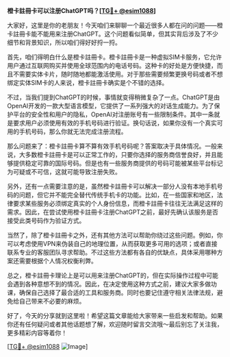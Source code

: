 **橙卡註冊卡可以注册ChatGPT吗？[[TG💪+ @esim1088](https://t.me/s/esim1088)]**

大家好，这里是你的老朋友！今天咱们来聊聊一个最近很多人都在问的问题——橙卡註冊卡能不能用来注册ChatGPT。这个问题看似简单，但其实背后涉及了不少细节和背景知识，所以咱们得好好捋一捋。

首先，咱们得明白什么是橙卡註冊卡。橙卡註冊卡是一种虚拟SIM卡服务，它允许用户通过互联网购买并使用全球范围内的电话号码。这种卡的好处是方便快捷，而且不需要实体卡片，随时随地都能激活使用。对于那些需要频繁更换号码或者不想绑定实体SIM卡的人来说，橙卡註冊卡确实是个不错的选择。

不过，当我们提到ChatGPT的时候，事情就变得稍微复杂了一点。ChatGPT是由OpenAI开发的一款大型语言模型，它提供了一系列强大的对话生成能力。为了保护平台的安全性和用户的隐私，OpenAI对注册账号有一些限制条件。其中一条就是要求用户必须使用有效的手机号码进行验证。换句话说，如果你没有一个真实可用的手机号码，那么你就无法完成注册流程。

那么问题来了：橙卡註冊卡算不算有效手机号码呢？答案取决于具体情况。一般来说，大多数橙卡註冊卡是可以正常工作的，只要你选择的服务商信誉良好，并且能够提供稳定可靠的国际号码。但是也有一些服务商提供的号码可能被某些平台标记为可疑或不可信，这就可能导致注册失败。

另外，还有一点需要注意的是，虽然橙卡註冊卡可以解决一部分人没有本地手机号码的问题，但它并不能完全替代传统手机卡的功能。比如，在一些国家和地区，法律要求某些服务必须绑定真实的个人身份信息，而橙卡註冊卡往往无法满足这样的需求。因此，在尝试使用橙卡註冊卡注册ChatGPT之前，最好先确认该服务是否接受此类号码作为验证方式。

当然了，除了橙卡註冊卡之外，还有其他方法可以帮助你绕过这些问题。例如，你可以考虑使用VPN来伪装自己的地理位置，从而获取更多可用的选项；或者直接联系专业的客服团队寻求帮助。不过这些方法都有各自的优缺点，具体采用哪种方案还需要根据个人情况权衡利弊。

总之，橙卡註冊卡理论上是可以用来注册ChatGPT的，但在实际操作过程中可能会遇到各种意想不到的情况。因此，在决定使用这种方式之前，建议大家多做功课，确保自己选择了最合适的工具和服务商。同时也要记住遵守相关法律法规，避免给自己带来不必要的麻烦。

好了，今天的分享就到这里啦！希望这篇文章能给大家带来一些启发和帮助。如果你还有任何疑问或者其他话题想了解，欢迎随时留言交流哦～最后别忘了关注我，更多精彩内容等着你！

[[TG💪+ @esim1088](https://t.me/s/esim1088) ![Image](https://i.postimg.cc/4NQfJmqS/Snipaste-2025-05-13-00-14-12.png)]